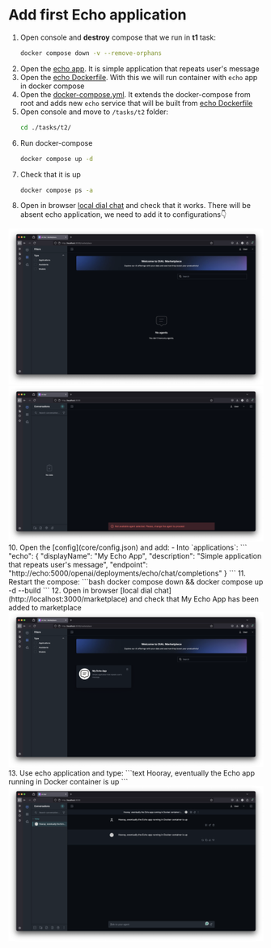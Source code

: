 # Add first Echo application

1. Open console and **destroy** compose that we run in **t1** task:
    ```bash
    docker compose down -v --remove-orphans
    ````
2. Open the [echo app](echo/app.py). It is simple application that repeats user's message
3. Open the [echo Dockerfile](echo/Dockerfile). With this we will run container with `echo` app in docker compose
4. Open the [docker-compose.yml](docker-compose.yml). It extends the docker-compose from root and adds new `echo` service that will be built from [echo Dockerfile](echo/Dockerfile)
5. Open console and move to `/tasks/t2` folder:
    ```bash
    cd ./tasks/t2/
    ```
6. Run docker-compose
    ```bash
    docker compose up -d
    ```
7. Check that it is up 
    ```bash
    docker compose ps -a
    ```
8. Open in browser [local dial chat](http://localhost:3000/marketplace) and check that it works.
There will be absent echo application, we need to add it to configurations👇
<img src="_screenshots/marketplace.png">
<img src="_screenshots/chat.png">
10. Open the [config](core/config.json) and add:
    - Into `applications`:
        ```
        "echo": {
              "displayName": "My Echo App",
              "description": "Simple application that repeats user's message",
              "endpoint": "http://echo:5000/openai/deployments/echo/chat/completions"
            }
        ```
11. Restart the compose:
    ```bash
    docker compose down && docker compose up -d --build
    ```
12. Open in browser [local dial chat](http://localhost:3000/marketplace) and check that My Echo App has been added to marketplace
<img src="_screenshots/marketplace-echo.png">
13. Use echo application and type:
    ```text
    Hooray, eventually the Echo app running in Docker container is up
    ```
    <img src="_screenshots/chat-echo.png">